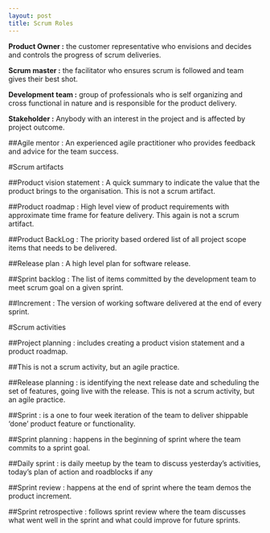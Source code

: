 ```yaml
---
layout: post
title: Scrum Roles
---
```

**Product Owner :** the customer representative who envisions and decides and controls the progress of scrum deliveries.

**Scrum master :** the facilitator who ensures scrum is followed and team gives their best shot.

**Development team :** group of professionals who is self organizing and cross functional in nature and is responsible for the product delivery.

**Stakeholder :** Anybody with an interest in the project and is affected by project outcome.

##Agile mentor : An experienced agile practitioner who provides feedback and advice for the team success.

#Scrum artifacts

##Product vision statement : A quick summary to indicate the value that the product brings to the organisation. This is not a scrum artifact.

##Product roadmap : High level view of product requirements with approximate time frame for feature delivery. This again is not a scrum artifact.

##Product BackLog : The priority based ordered list of all project scope items that needs to be delivered.

##Release plan : A high level plan for software release.

##Sprint backlog : The list of items committed by the development team to meet scrum goal on a given sprint.

##Increment : The version of working software delivered at the end of every sprint.

#Scrum activities

##Project planning : includes creating a product vision statement and a product roadmap.

##This is not a scrum activity, but an agile practice.

##Release planning : is identifying the next release date and scheduling the set of features, going live with the release. This is not a scrum activity, but an agile practice.

##Sprint : is a one to four week iteration of the team to deliver  shippable ‘done’ product feature or functionality.

##Sprint planning : happens in the beginning of sprint where the team commits to a sprint goal.

##Daily sprint : is daily meetup by the team to discuss yesterday’s activities, today’s plan of action and roadblocks if any

##Sprint review : happens at the end of sprint where the team demos the product increment.

##Sprint retrospective : follows sprint review where the team discusses what went well in the sprint and what could improve for future sprints.
